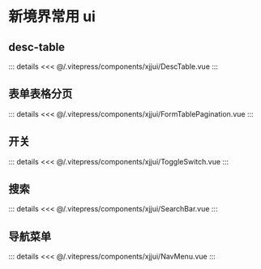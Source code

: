 # 新境界常用 ui

<script setup>
  import DescTable from '/.vitepress/components/xjjui/DescTable.vue';
  import FormTablePagination from '/.vitepress/components/xjjui/FormTablePagination.vue';
  import ToggleSwitch from '/.vitepress/components/xjjui/ToggleSwitch.vue';
  import SearchBar from '/.vitepress/components/xjjui/SearchBar.vue';
  import NavMenu from '/.vitepress/components/xjjui/NavMenu.vue';
</script>

## desc-table

<desc-table />

::: details
  <<< @/.vitepress/components/xjjui/DescTable.vue
:::


## 表单表格分页

<form-table-pagination />

::: details
  <<< @/.vitepress/components/xjjui/FormTablePagination.vue
:::

## 开关

<toggle-switch />

::: details
  <<< @/.vitepress/components/xjjui/ToggleSwitch.vue
:::

## 搜索

<search-bar />

::: details
  <<< @/.vitepress/components/xjjui/SearchBar.vue
:::

## 导航菜单

<nav-menu />

::: details
  <<< @/.vitepress/components/xjjui/NavMenu.vue
:::
